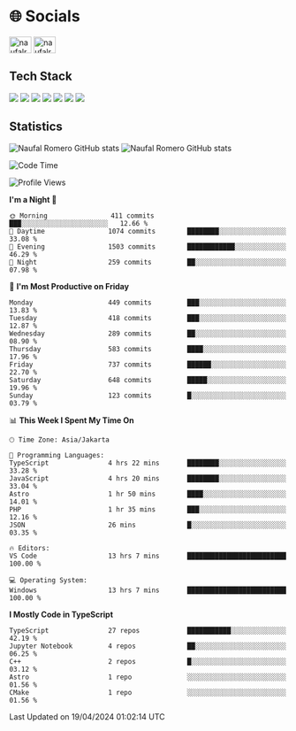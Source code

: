 <h1 align="">🌐 Socials</h1>
<p align="left">
<a href="https://linkedin.com/in/naufal-romero-putra-pratama-9ab816177/" target="blank"><img align="center" src="https://raw.githubusercontent.com/rahuldkjain/github-profile-readme-generator/master/src/images/icons/Social/linked-in-alt.svg" alt="naufalromero" height="30" width="40" /></a>
<a href="https://instagram.com/naufalromero" target="blank"><img align="center" src="https://raw.githubusercontent.com/rahuldkjain/github-profile-readme-generator/master/src/images/icons/Social/instagram.svg" alt="naufalromero" height="30" width="40" /></a>
</p>


<h2 align="">Tech Stack</h2>
<div align="">
  <img src="https://img.shields.io/badge/next.js-000000?style=for-the-badge&logo=nextdotjs&logoColor=white"/>
 <img src="https://img.shields.io/badge/typescript-%23007ACC.svg?style=for-the-badge&logo=typescript&logoColor=white"/>
 <img src="https://img.shields.io/badge/react-%2320232a.svg?style=for-the-badge&logo=react&logoColor=%2361DAFB"/>
 <img src="https://img.shields.io/badge/tailwindcss-%2338B2AC.svg?style=for-the-badge&logo=tailwind-css&logoColor=white"/>
 <img src="https://img.shields.io/badge/Prisma-3982CE?style=for-the-badge&logo=Prisma&logoColor=white"/>
 <img src="https://img.shields.io/badge/javascript-%23323330.svg?style=for-the-badge&logo=javascript&logoColor=%23F7DF1E"/>
 <img src="https://img.shields.io/badge/java-%23ED8B00.svg?style=for-the-badge&logo=openjdk&logoColor=white"/>
</div>


<h2 align="">Statistics</h2>
<div align="">
<img src="https://github-readme-stats-xi-nine-74.vercel.app/api?username=romves&show_icons=true&theme=tokyonight&include_all_commits=true&count_private=true" alt="Naufal Romero GitHub stats"/>
<img src="https://github-readme-stats-xi-nine-74.vercel.app/api/top-langs/?username=romves&theme=tokyonight&hide_border=false&include_all_commits=true&count_private=true&layout=compact" alt="Naufal Romero GitHub stats"/>
</div>

<!--START_SECTION:waka-->
![Code Time](http://img.shields.io/badge/Code%20Time-948%20hrs%2036%20mins-blue)

![Profile Views](http://img.shields.io/badge/Profile%20Views-4-blue)

**I'm a Night 🦉** 

```text
🌞 Morning                411 commits         ███░░░░░░░░░░░░░░░░░░░░░░   12.66 % 
🌆 Daytime                1074 commits        ████████░░░░░░░░░░░░░░░░░   33.08 % 
🌃 Evening                1503 commits        ████████████░░░░░░░░░░░░░   46.29 % 
🌙 Night                  259 commits         ██░░░░░░░░░░░░░░░░░░░░░░░   07.98 % 
```
📅 **I'm Most Productive on Friday** 

```text
Monday                   449 commits         ███░░░░░░░░░░░░░░░░░░░░░░   13.83 % 
Tuesday                  418 commits         ███░░░░░░░░░░░░░░░░░░░░░░   12.87 % 
Wednesday                289 commits         ██░░░░░░░░░░░░░░░░░░░░░░░   08.90 % 
Thursday                 583 commits         ████░░░░░░░░░░░░░░░░░░░░░   17.96 % 
Friday                   737 commits         ██████░░░░░░░░░░░░░░░░░░░   22.70 % 
Saturday                 648 commits         █████░░░░░░░░░░░░░░░░░░░░   19.96 % 
Sunday                   123 commits         █░░░░░░░░░░░░░░░░░░░░░░░░   03.79 % 
```


📊 **This Week I Spent My Time On** 

```text
🕑︎ Time Zone: Asia/Jakarta

💬 Programming Languages: 
TypeScript               4 hrs 22 mins       ████████░░░░░░░░░░░░░░░░░   33.28 % 
JavaScript               4 hrs 20 mins       ████████░░░░░░░░░░░░░░░░░   33.04 % 
Astro                    1 hr 50 mins        ████░░░░░░░░░░░░░░░░░░░░░   14.01 % 
PHP                      1 hr 35 mins        ███░░░░░░░░░░░░░░░░░░░░░░   12.16 % 
JSON                     26 mins             █░░░░░░░░░░░░░░░░░░░░░░░░   03.35 % 

🔥 Editors: 
VS Code                  13 hrs 7 mins       █████████████████████████   100.00 % 

💻 Operating System: 
Windows                  13 hrs 7 mins       █████████████████████████   100.00 % 
```

**I Mostly Code in TypeScript** 

```text
TypeScript               27 repos            ███████████░░░░░░░░░░░░░░   42.19 % 
Jupyter Notebook         4 repos             ██░░░░░░░░░░░░░░░░░░░░░░░   06.25 % 
C++                      2 repos             █░░░░░░░░░░░░░░░░░░░░░░░░   03.12 % 
Astro                    1 repo              ░░░░░░░░░░░░░░░░░░░░░░░░░   01.56 % 
CMake                    1 repo              ░░░░░░░░░░░░░░░░░░░░░░░░░   01.56 % 
```




 Last Updated on 19/04/2024 01:02:14 UTC
<!--END_SECTION:waka-->
